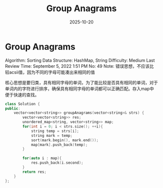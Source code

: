 ﻿---
layout: post
title: "Group Anagrams"
date: 2025-10-20
categories: leetcode
tags: [leetcode, algorithm]
---
# Group Anagrams

Algorithm: Sorting
Data Structure: HashMap, String
Difficulty: Medium
Last Review Time: September 5, 2022 1:51 PM
No: 49
Note: 错误思想，不应该比较acsii值，因为不同的字母可能凑出来相同的值

核心思想是要归类，具有相同字母的单词，为了能比较是否具有相同的单词，对于单词内的字符进行排序，确保具有相同字母的单词都可以正确匹配。存入map中便于快速的查找。

```cpp
class Solution {
public:
    vector<vector<string>> groupAnagrams(vector<string>& strs) {
        vector<vector<string>> res;
        unordered_map<string, vector<string>> map;
        for(int i = 0; i < strs.size(); ++i){
            string temp = strs[i];
            string mark = temp;
            sort(mark.begin(), mark.end());
            map[mark].push_back(temp);
        }
        
        for(auto i : map){
            res.push_back(i.second);
        }
        return res;
    }
};
```
